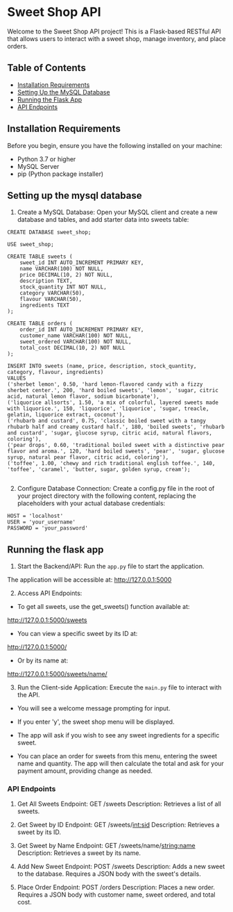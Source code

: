 # Sweet Shop API

Welcome to the Sweet Shop API project! This is a Flask-based RESTful API that allows users to interact with a sweet shop, manage inventory, and place orders.

## Table of Contents

- [Installation Requirements](#installation-requirements)
- [Setting Up the MySQL Database](#setting-up-the-mysql-database)
- [Running the Flask App](#running-the-flask-app)
- [API Endpoints](#api-endpoints)

## Installation Requirements

Before you begin, ensure you have the following installed on your machine:

- Python 3.7 or higher
- MySQL Server
- pip (Python package installer)

## Setting up the mysql database 

1. Create a MySQL Database: Open your MySQL client and create a new database and tables, and add starter data into sweets table:

```commandline
CREATE DATABASE sweet_shop;

USE sweet_shop;

CREATE TABLE sweets (
    sweet_id INT AUTO_INCREMENT PRIMARY KEY,
    name VARCHAR(100) NOT NULL,
    price DECIMAL(10, 2) NOT NULL,
    description TEXT,
    stock_quantity INT NOT NULL,
    category VARCHAR(50),
    flavour VARCHAR(50),
    ingredients TEXT
);

CREATE TABLE orders (
    order_id INT AUTO_INCREMENT PRIMARY KEY,
    customer_name VARCHAR(100) NOT NULL,
    sweet_ordered VARCHAR(100) NOT NULL,
    total_cost DECIMAL(10, 2) NOT NULL
);

INSERT INTO sweets (name, price, description, stock_quantity, category, flavour, ingredients)
VALUES 
('sherbet lemon', 0.50, 'hard lemon-flavored candy with a fizzy sherbet center.', 200, 'hard boiled sweets', 'lemon', 'sugar, citric acid, natural lemon flavor, sodium bicarbonate'),
('liquorice allsorts', 1.50, 'a mix of colorful, layered sweets made with liquorice.', 150, 'liquorice', 'liquorice', 'sugar, treacle, gelatin, liquorice extract, coconut'),
('rhubarb and custard', 0.75, 'classic boiled sweet with a tangy rhubarb half and creamy custard half.', 180, 'boiled sweets', 'rhubarb and custard', 'sugar, glucose syrup, citric acid, natural flavors, coloring'),
('pear drops', 0.60, 'traditional boiled sweet with a distinctive pear flavor and aroma.', 120, 'hard boiled sweets', 'pear', 'sugar, glucose syrup, natural pear flavor, citric acid, coloring'),
('toffee', 1.00, 'chewy and rich traditional english toffee.', 140, 'toffee', 'caramel', 'butter, sugar, golden syrup, cream');


```

2. Configure Database Connection: Create a config.py file in the root of your project directory with the following content, replacing the placeholders with your actual database credentials:

```commandline
HOST = 'localhost'
USER = 'your_username'
PASSWORD = 'your_password'
```
## Running the flask app

1. Start the Backend/API: Run the ```app.py``` file to start the application.

The application will be accessible at: http://127.0.0.1:5000

2. Access API Endpoints:

- To get all sweets, use the get_sweets() function available at:

http://127.0.0.1:5000/sweets

- You can view a specific sweet by its ID at:

http://127.0.0.1:5000/<id>

- Or by its name at:

http://127.0.0.1:5000/sweets/name/<name>


3. Run the Client-side Application: Execute the ```main.py``` file to interact with the API.

- You will see a welcome message prompting for input.

- If you enter 'y', the sweet shop menu will be displayed.

- The app will ask if you wish to see any sweet ingredients for a specific sweet.

- You can place an order for sweets from this menu, entering the sweet name and quantity. The app will then calculate the total and ask for your payment amount, providing change as needed.


### API Endpoints

1. Get All Sweets
Endpoint: GET /sweets
Description: Retrieves a list of all sweets.

2. Get Sweet by ID
Endpoint: GET /sweets/<int:sid>
Description: Retrieves a sweet by its ID.

3. Get Sweet by Name
Endpoint: GET /sweets/name/<string:name>
Description: Retrieves a sweet by its name.

4. Add New Sweet
Endpoint: POST /sweets
Description: Adds a new sweet to the database. Requires a JSON body with the sweet's details.

5. Place Order
Endpoint: POST /orders
Description: Places a new order. Requires a JSON body with customer name, sweet ordered, and total cost.